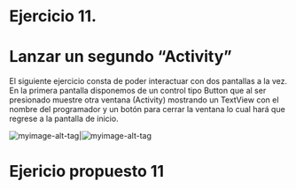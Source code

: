 # Ejercicio 11.
# Lanzar un segundo “Activity”

El siguiente ejercicio consta de poder interactuar con dos pantallas a la vez.
En la primera pantalla disponemos de un control tipo Button que al ser presionado  muestre otra ventana (Activity)
mostrando un TextView con el nombre del programador y un botón para cerrar la ventana lo cual hará que regrese a la pantalla de inicio.

![myimage-alt-tag](https://github.com/wendysoto/Ejercicios_Android/blob/master/capturas/11.jpeg)|![myimage-alt-tag](https://github.com/wendysoto/Ejercicios_Android/blob/master/capturas/11.1.jpeg)


# Ejericio propuesto 11
